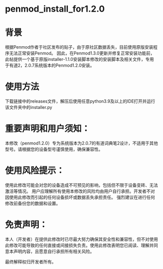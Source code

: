 # penmod_install_for1.2.0
# 背景
根据Penmod作者于社区发布的贴子，由于原社区数据丢失，目前使用原版安装程序无法正常安装Penmod。
因此，在Penmod1.3.0更新并修复正常安装功能前，此帖提供一个基于原版installer-1.1.0安装脚本修改的安装脚本及相关文件，专用于有道2，2.0.7系统版本的Penmod1.2.0安装。
# 使用方法
下载链接中的releases文件，解压后使用任意python3.9及以上的IDE打开并运行该文件夹中的installer.py



# 重要声明和用户须知：

本修改（penmod1.2.0）专为系统版本为2.0.7的有道词典笔2设计，不适用于其他型号。请根据您的设备型号谨慎使用，确保兼容性。

# 使用风险提示：

使用此修改可能会对您的设备造成不可预见的影响，包括但不限于设备变砖、无法激活等情况。
用户应理解所有使用本修改的风险均由用户自行承担。开发者不对因使用此修改而引起的任何设备损坏或数据丢失承担责任。
强烈建议在进行任何修改前备份您的数据和设置。
# 免责声明：

本人（开发者）在提供此修改时已尽最大努力确保其安全性和兼容性，但不对使用此修改可能导致的任何直接或间接损失负责。使用此修改表明您已阅读、理解并同意本声明内容，且愿意自行承担所有相关风险。

最终解释权归开发者所有。
